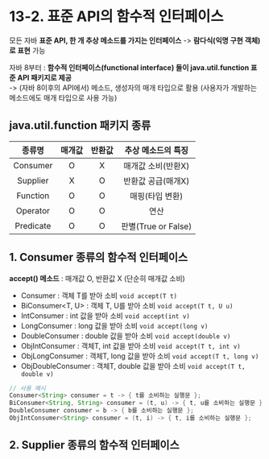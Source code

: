 # 13-2. 표준 API의 함수적 인터페이스

모든 자바 **표준 API, 한 개 추상 메소드를 가지는 인터페이스** -> **람다식(익명 구현 객체)로 표현** 가능

자바 8부터 : **함수적 인터페이스(functional interface) 들이 java.util.function 표준 API 패키지로 제공**  
-> (자바 8이후의 API에서) 메소드, 생성자의 매개 타입으로 활용 (사용자가 개발하는 메소드에도 매개 타입으로 사용 가능)

## java.util.function 패키지 종류
종류명|매개값|반환값|추상 메소드의 특징
:---:|:---:|:---:|:---:
Consumer|O|X|매개값 소비(반환X)
Supplier|X|O|반환값 공급(매개X)
Function|O|O|매핑(타입 변환)
Operator|O|O|연산
Predicate|O|O|판별(True or False)


## 1. Consumer 종류의 함수적 인터페이스

**accept() 메소드** : 매개값 O, 반환값 X (단순히 매개값 소비)

- Consumer<T> : 객체 T를 받아 소비 ```void accept(T t)```
- BiConsumer<T, U> : 객체 T, U를 받아 소비 ```void accept(T t, U u)```
- IntConsumer : int 값을 받아 소비 ```void accept(int v)```
- LongConsumer : long 값을 받아 소비 ```void accept(long v)```
- DoubleConsumer : double 값을 받아 소비 ```void accept(double v)```
- ObjIntConsumer<T> : 객체T, int 값을 받아 소비 ```void accept(T t, int v)```
- ObjLongConsumer<T> : 객체T, long 값을 받아 소비 ```void accept(T t, long v)```
- ObjDoubleConsumer<T> : 객체T, double 값을 받아 소비 ```void accept(T t, double v)```

```java
// 사용 예시
Consumer<String> consumer = t -> { t를 소비하는 실행문 };
BiConsumer<String, String> consumer = (t, u) -> { t, u를 소비하는 실행문 };
DoubleConsumer consumer = b -> { b를 소비하는 실행문 };
ObjIntConsumer<String> consumer = (t, i) -> { t, i를 소비하는 실행문 };
```

## 2. Supplier 종류의 함수적 인터페이스


